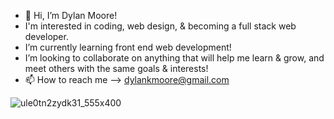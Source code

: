 - 👋 Hi, I’m Dylan Moore!
- I'm interested in coding, web design, & becoming a full stack web developer.
- I’m currently learning front end web development!
- I’m looking to collaborate on anything that will help me learn & grow, and meet others with the same goals & interests!
- 📫 How to reach me --> dylankmoore@gmail.com

 ![ule0tn2zydk31_555x400](https://github.com/dylankmoore/LAB-pet-adoption/assets/134669892/d0c42269-6399-4b46-9f34-42780246241a)

 <!---
dylankmoore/dylankmoore is a ✨ special ✨ repository because its `README.md` (this file) appears on your GitHub profile.
You can click the Preview link to take a look at your changes.
--->
